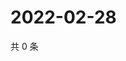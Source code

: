 # 2022-02-28

共 0 条

<!-- BEGIN WEIBO -->
<!-- 最后更新时间 Mon Feb 28 2022 22:09:10 GMT+0800 (China Standard Time) -->

<!-- END WEIBO -->
